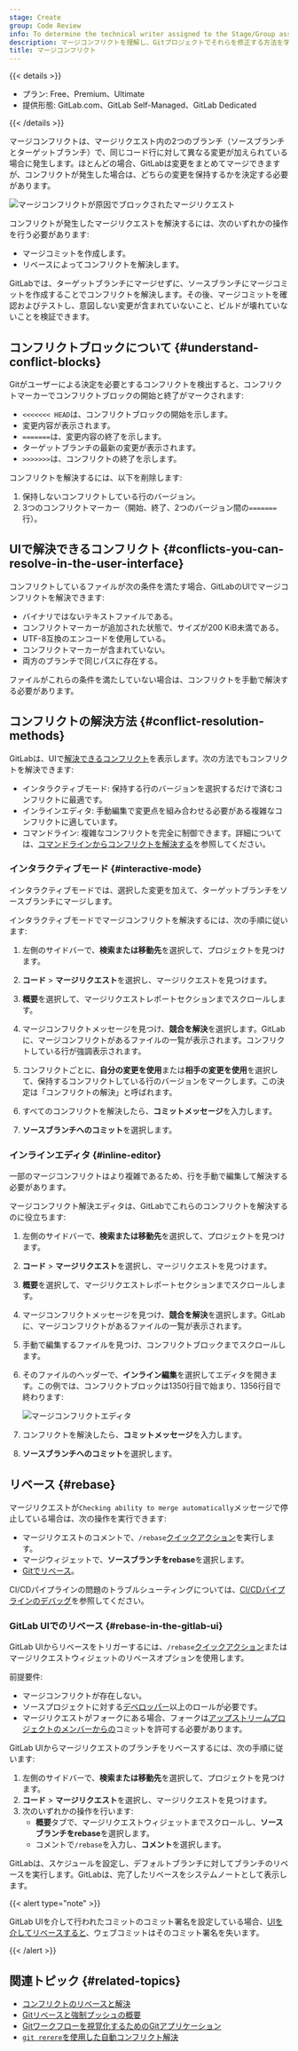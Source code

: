 ```yaml
---
stage: Create
group: Code Review
info: To determine the technical writer assigned to the Stage/Group associated with this page, see https://handbook.gitlab.com/handbook/product/ux/technical-writing/#assignments
description: マージコンフリクトを理解し、Gitプロジェクトでそれらを修正する方法を学びます。
title: マージコンフリクト
---
```


{{< details >}}

- プラン: Free、Premium、Ultimate
- 提供形態: GitLab.com、GitLab Self-Managed、GitLab Dedicated

{{< /details >}}

マージコンフリクトは、マージリクエスト内の2つのブランチ（ソースブランチとターゲットブランチ）で、同じコード行に対して異なる変更が加えられている場合に発生します。ほとんどの場合、GitLabは変更をまとめてマージできますが、コンフリクトが発生した場合は、どちらの変更を保持するかを決定する必要があります。

![マージコンフリクトが原因でブロックされたマージリクエスト](img/conflicts_v16_7.png)

コンフリクトが発生したマージリクエストを解決するには、次のいずれかの操作を行う必要があります:

- マージコミットを作成します。
- リベースによってコンフリクトを解決します。

GitLabでは、ターゲットブランチにマージせずに、ソースブランチにマージコミットを作成することでコンフリクトを解決します。その後、マージコミットを確認およびテストし、意図しない変更が含まれていないこと、ビルドが壊れていないことを検証できます。

## コンフリクトブロックについて {#understand-conflict-blocks}

Gitがユーザーによる決定を必要とするコンフリクトを検出すると、コンフリクトマーカーでコンフリクトブロックの開始と終了がマークされます:

- `<<<<<<< HEAD`は、コンフリクトブロックの開始を示します。
- 変更内容が表示されます。
- `=======`は、変更内容の終了を示します。
- ターゲットブランチの最新の変更が表示されます。
- `>>>>>>>`は、コンフリクトの終了を示します。

コンフリクトを解決するには、以下を削除します:

1. 保持しないコンフリクトしている行のバージョン。
1. 3つのコンフリクトマーカー（開始、終了、2つのバージョン間の`=======`行）。

## UIで解決できるコンフリクト {#conflicts-you-can-resolve-in-the-user-interface}

コンフリクトしているファイルが次の条件を満たす場合、GitLabのUIでマージコンフリクトを解決できます:

- バイナリではないテキストファイルである。
- コンフリクトマーカーが追加された状態で、サイズが200 KiB未満である。
- UTF-8互換のエンコードを使用している。
- コンフリクトマーカーが含まれていない。
- 両方のブランチで同じパスに存在する。

ファイルがこれらの条件を満たしていない場合は、コンフリクトを手動で解決する必要があります。

## コンフリクトの解決方法 {#conflict-resolution-methods}

GitLabは、UIで[解決できるコンフリクト](#conflicts-you-can-resolve-in-the-user-interface)を表示します。次の方法でもコンフリクトを解決できます:

- インタラクティブモード: 保持する行のバージョンを選択するだけで済むコンフリクトに最適です。
- インラインエディタ: 手動編集で変更点を組み合わせる必要がある複雑なコンフリクトに適しています。
- コマンドライン: 複雑なコンフリクトを完全に制御できます。詳細については、[コマンドラインからコンフリクトを解決する](../../../topics/git/git_rebase.md#resolve-conflicts-from-the-command-line)を参照してください。

### インタラクティブモード {#interactive-mode}

インタラクティブモードでは、選択した変更を加えて、ターゲットブランチをソースブランチにマージします。

インタラクティブモードでマージコンフリクトを解決するには、次の手順に従います:

1. 左側のサイドバーで、**検索または移動先**を選択して、プロジェクトを見つけます。
1. **コード** > **マージリクエスト**を選択し、マージリクエストを見つけます。
1. **概要**を選択して、マージリクエストレポートセクションまでスクロールします。
1. マージコンフリクトメッセージを見つけ、**競合を解決**を選択します。GitLabに、マージコンフリクトがあるファイルの一覧が表示されます。コンフリクトしている行が強調表示されます。

1. コンフリクトごとに、**自分の変更を使用**または**相手の変更を使用**を選択して、保持するコンフリクトしている行のバージョンをマークします。この決定は「コンフリクトの解決」と呼ばれます。
1. すべてのコンフリクトを解決したら、**コミットメッセージ**を入力します。
1. **ソースブランチへのコミット**を選択します。

### インラインエディタ {#inline-editor}

一部のマージコンフリクトはより複雑であるため、行を手動で編集して解決する必要があります。

マージコンフリクト解決エディタは、GitLabでこれらのコンフリクトを解決するのに役立ちます:

1. 左側のサイドバーで、**検索または移動先**を選択して、プロジェクトを見つけます。
1. **コード** > **マージリクエスト**を選択し、マージリクエストを見つけます。
1. **概要**を選択して、マージリクエストレポートセクションまでスクロールします。
1. マージコンフリクトメッセージを見つけ、**競合を解決**を選択します。GitLabに、マージコンフリクトがあるファイルの一覧が表示されます。
1. 手動で編集するファイルを見つけ、コンフリクトブロックまでスクロールします。
1. そのファイルのヘッダーで、**インライン編集**を選択してエディタを開きます。この例では、コンフリクトブロックは1350行目で始まり、1356行目で終わります:

   ![マージコンフリクトエディタ](img/merge_conflict_editor_v16_7.png)

1. コンフリクトを解決したら、**コミットメッセージ**を入力します。
1. **ソースブランチへのコミット**を選択します。

## リベース {#rebase}

マージリクエストが`Checking ability to merge automatically`メッセージで停止している場合は、次の操作を実行できます:

- マージリクエストのコメントで、`/rebase`[クイックアクション](../quick_actions.md#issues-merge-requests-and-epics)を実行します。
- マージウィジェットで、**ソースブランチをrebase**を選択します。
- [Gitでリベース](../../../topics/git/git_rebase.md#rebase)。

CI/CDパイプラインの問題のトラブルシューティングについては、[CI/CDパイプラインのデバッグ](../../../ci/debugging.md)を参照してください。

### GitLab UIでのリベース {#rebase-in-the-gitlab-ui}

GitLab UIからリベースをトリガーするには、`/rebase`[クイックアクション](../quick_actions.md)またはマージリクエストウィジェットのリベースオプションを使用します。

前提要件:

- マージコンフリクトが存在しない。
- ソースプロジェクトに対する[デベロッパー](../../permissions.md)以上のロールが必要です。
- マージリクエストがフォークにある場合、フォークは[アップストリームプロジェクトのメンバーからの](allow_collaboration.md)コミットを許可する必要があります。

GitLab UIからマージリクエストのブランチをリベースするには、次の手順に従います:

1. 左側のサイドバーで、**検索または移動先**を選択して、プロジェクトを見つけます。
1. **コード** > **マージリクエスト**を選択し、マージリクエストを見つけます。
1. 次のいずれかの操作を行います:
   - **概要**タブで、マージリクエストウィジェットまでスクロールし、**ソースブランチをrebase**を選択します。
   - コメントで`/rebase`を入力し、**コメント**を選択します。

GitLabは、スケジュールを設定し、デフォルトブランチに対してブランチのリベースを実行します。GitLabは、完了したリベースをシステムノートとして表示します。

{{< alert type="note" >}}

GitLab UIを介して行われたコミットのコミット署名を設定している場合、[UIを介してリベースすると](../repository/signed_commits/web_commits.md#web-commits-become-unsigned-after-rebase)、ウェブコミットはそのコミット署名を失います。

{{< /alert >}}

## 関連トピック {#related-topics}

- [コンフリクトのリベースと解決](../../../topics/git/git_rebase.md)
- [Gitリベースと強制プッシュの概要](../../../topics/git/git_rebase.md)
- [Gitワークフローを視覚化するためのGitアプリケーション](https://git-scm.com/downloads/guis)
- [`git rerere`を使用した自動コンフリクト解決](https://git-scm.com/book/en/v2/Git-Tools-Rerere)
